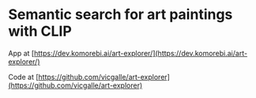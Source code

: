 # Semantic search for art paintings with CLIP

App at [https://dev.komorebi.ai/art-explorer/](https://dev.komorebi.ai/art-explorer/)

Code at [https://github.com/vicgalle/art-explorer](https://github.com/vicgalle/art-explorer)

